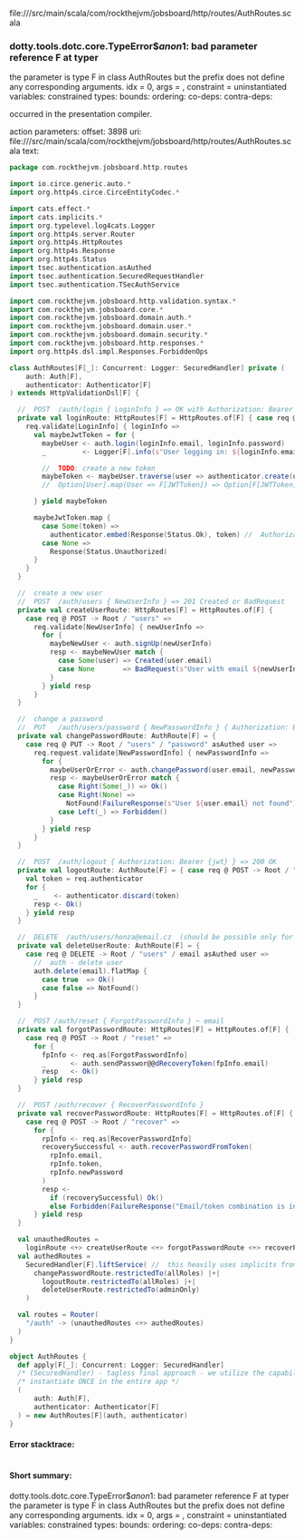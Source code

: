 file://<WORKSPACE>/src/main/scala/com/rockthejvm/jobsboard/http/routes/AuthRoutes.scala
### dotty.tools.dotc.core.TypeError$$anon$1: bad parameter reference F at typer
the parameter is type F in class AuthRoutes but the prefix <noprefix>
does not define any corresponding arguments.
idx = 0, args = ,
constraint =  uninstantiated variables:
 constrained types:
 bounds:
 ordering:
 co-deps:
 contra-deps:


occurred in the presentation compiler.

action parameters:
offset: 3898
uri: file://<WORKSPACE>/src/main/scala/com/rockthejvm/jobsboard/http/routes/AuthRoutes.scala
text:
```scala
package com.rockthejvm.jobsboard.http.routes

import io.circe.generic.auto.*
import org.http4s.circe.CirceEntityCodec.*

import cats.effect.*
import cats.implicits.*
import org.typelevel.log4cats.Logger
import org.http4s.server.Router
import org.http4s.HttpRoutes
import org.http4s.Response
import org.http4s.Status
import tsec.authentication.asAuthed
import tsec.authentication.SecuredRequestHandler
import tsec.authentication.TSecAuthService

import com.rockthejvm.jobsboard.http.validation.syntax.*
import com.rockthejvm.jobsboard.core.*
import com.rockthejvm.jobsboard.domain.auth.*
import com.rockthejvm.jobsboard.domain.user.*
import com.rockthejvm.jobsboard.domain.security.*
import com.rockthejvm.jobsboard.http.responses.*
import org.http4s.dsl.impl.Responses.ForbiddenOps

class AuthRoutes[F[_]: Concurrent: Logger: SecuredHandler] private (
    auth: Auth[F],
    authenticator: Authenticator[F]
) extends HttpValidationDsl[F] {

  //  POST  /auth/login { LoginInfo } => OK with Authorization: Bearer {jwt}
  private val loginRoute: HttpRoutes[F] = HttpRoutes.of[F] { case req @ POST -> Root / "login" =>
    req.validate[LoginInfo] { loginInfo =>
      val maybeJwtToken = for {
        maybeUser <- auth.login(loginInfo.email, loginInfo.password)
        _         <- Logger[F].info(s"User logging in: ${loginInfo.email}")

        //  TODO: create a new token
        maybeToken <- maybeUser.traverse(user => authenticator.create(user.email))
        //  Option[User].map(User => F[JWTToken]) => Option[F[JWTToken]]

      } yield maybeToken

      maybeJwtToken.map {
        case Some(token) =>
          authenticator.embed(Response(Status.Ok), token) //  Authorization: Bearer ...
        case None =>
          Response(Status.Unauthorized)
      }
    }
  }

  //  create a new user
  //  POST  /auth/users { NewUserInfo } => 201 Created or BadRequest
  private val createUserRoute: HttpRoutes[F] = HttpRoutes.of[F] {
    case req @ POST -> Root / "users" =>
      req.validate[NewUserInfo] { newUserInfo =>
        for {
          maybeNewUser <- auth.signUp(newUserInfo)
          resp <- maybeNewUser match {
            case Some(user) => Created(user.email)
            case None       => BadRequest(s"User with email ${newUserInfo.email} already exists")
          }
        } yield resp
      }
  }

  //  change a password
  //  PUT   /auth/users/password { NewPasswordInfo } { Authorization: Bearer {jwt} } => 200 OK
  private val changePasswordRoute: AuthRoute[F] = {
    case req @ PUT -> Root / "users" / "password" asAuthed user =>
      req.request.validate[NewPasswordInfo] { newPasswordInfo =>
        for {
          maybeUserOrError <- auth.changePassword(user.email, newPasswordInfo)
          resp <- maybeUserOrError match {
            case Right(Some(_)) => Ok()
            case Right(None) =>
              NotFound(FailureResponse(s"User ${user.email} not found")) //  theoretically impossible
            case Left(_) => Forbidden()
          }
        } yield resp
      }
  }

  //  POST  /auth/logout { Authorization: Bearer {jwt} } => 200 OK
  private val logoutRoute: AuthRoute[F] = { case req @ POST -> Root / "logout" asAuthed _ =>
    val token = req.authenticator
    for {
      _    <- authenticator.discard(token)
      resp <- Ok()
    } yield resp
  }

  //  DELETE  /auth/users/honza@email.cz  (should be possible only for admin)
  private val deleteUserRoute: AuthRoute[F] = {
    case req @ DELETE -> Root / "users" / email asAuthed user =>
      //  auth - delete user
      auth.delete(email).flatMap {
        case true  => Ok()
        case false => NotFound()
      }
  }

  //  POST /auth/reset { ForgotPasswordInfo } ~ email
  private val forgotPasswordRoute: HttpRoutes[F] = HttpRoutes.of[F] {
    case req @ POST -> Root / "reset" =>
      for {
        fpInfo <- req.as[ForgotPasswordInfo]
        _      <- auth.sendPasswor@@dRecoveryToken(fpInfo.email)
        resp   <- Ok()
      } yield resp
  }

  //  POST /auth/recover { RecoverPasswordInfo }
  private val recoverPasswordRoute: HttpRoutes[F] = HttpRoutes.of[F] {
    case req @ POST -> Root / "recover" =>
      for {
        rpInfo <- req.as[RecoverPasswordInfo]
        recoverySuccessful <- auth.recoverPasswordFromToken(
          rpInfo.email,
          rpInfo.token,
          rpInfo.newPassword
        )
        resp <-
          if (recoverySuccessful) Ok()
          else Forbidden(FailureResponse("Email/token combination is incorrect."))
      } yield resp
  }

  val unauthedRoutes =
    loginRoute <+> createUserRoute <+> forgotPasswordRoute <+> recoverPasswordRoute
  val authedRoutes =
    SecuredHandler[F].liftService( //  this heavily uses implicits from security.scala
      changePasswordRoute.restrictedTo(allRoles) |+|
        logoutRoute.restrictedTo(allRoles) |+|
        deleteUserRoute.restrictedTo(adminOnly)
    )

  val routes = Router(
    "/auth" -> (unauthedRoutes <+> authedRoutes)
  )
}

object AuthRoutes {
  def apply[F[_]: Concurrent: Logger: SecuredHandler]
  /* (SecuredHandler) - tagless final approach - we utilize the capabilities, not necessary use the results of the ops*/
  /* instantiate ONCE in the entire app */
  (
      auth: Auth[F],
      authenticator: Authenticator[F]
  ) = new AuthRoutes[F](auth, authenticator)
}

```



#### Error stacktrace:

```

```
#### Short summary: 

dotty.tools.dotc.core.TypeError$$anon$1: bad parameter reference F at typer
the parameter is type F in class AuthRoutes but the prefix <noprefix>
does not define any corresponding arguments.
idx = 0, args = ,
constraint =  uninstantiated variables:
 constrained types:
 bounds:
 ordering:
 co-deps:
 contra-deps:
